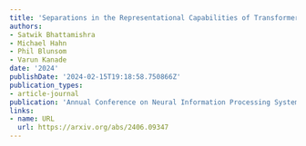 ```yaml
---
title: 'Separations in the Representational Capabilities of Transformers and Recurrent Architectures'
authors:
- Satwik Bhattamishra
- Michael Hahn
- Phil Blunsom
- Varun Kanade
date: '2024'
publishDate: '2024-02-15T19:18:58.750866Z'
publication_types:
- article-journal
publication: 'Annual Conference on Neural Information Processing Systems (NeurIPS 2024)'
links:
- name: URL
  url: https://arxiv.org/abs/2406.09347
---
```

